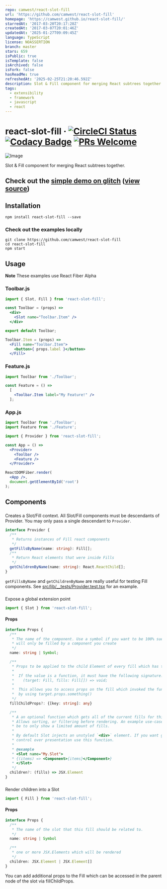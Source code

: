 ```yaml
---
repo: camwest/react-slot-fill
url: 'https://github.com/camwest/react-slot-fill'
homepage: 'https://camwest.github.io/react-slot-fill/'
starredAt: '2017-03-20T20:17:28Z'
createdAt: '2017-03-07T20:01:46Z'
updatedAt: '2025-01-27T09:09:45Z'
language: TypeScript
license: NOASSERTION
branch: master
stars: 659
isPublic: true
isTemplate: false
isArchived: false
isFork: false
hasReadMe: true
refreshedAt: '2025-02-25T21:20:46.592Z'
description: Slot & Fill component for merging React subtrees together. Portal on steroids.
tags:
  - extensibility
  - framework
  - javascript
  - react
---
```


# react-slot-fill &middot; [![CircleCI Status](https://circleci.com/gh/camwest/react-slot-fill.svg?style=shield&circle-token=:circle-token)](https://circleci.com/gh/camwest/react-slot-fill) [![Codacy Badge](https://api.codacy.com/project/badge/Coverage/e7c3e47817fc4a81baca16cdb9a78ac1)](https://www.codacy.com/app/cameron_4/react-slot-fill?utm_source=github.com&utm_medium=referral&utm_content=camwest/react-slot-fill&utm_campaign=Badge_Coverage) [![PRs Welcome](https://img.shields.io/badge/PRs-welcome-brightgreen.svg)](CONTRIBUTING.md)



![Image](images/slot-fill-logo.png)

Slot & Fill component for merging React subtrees together.

## Check out the [simple demo on glitch](https://rsf-demo.glitch.me/) ([view source](https://glitch.com/edit/#!/project/rsf-demo))

## Installation

```
npm install react-slot-fill --save
```

### Check out the examples locally

```
git clone https://github.com/camwest/react-slot-fill
cd react-slot-fill
npm start
```

## Usage

**Note** These examples use React Fiber Alpha

### Toolbar.js

```jsx
import { Slot, Fill } from 'react-slot-fill';

const Toolbar = (props) =>
  <div>
    <Slot name="Toolbar.Item" />
  </div>

export default Toolbar;

Toolbar.Item = (props) =>
  <Fill name="Toolbar.Item">
    <button>{ props.label }</button>
  </Fill>
```

### Feature.js

```jsx
import Toolbar from './Toolbar';

const Feature = () =>
  [
    <Toolbar.Item label="My Feature!" />
  ];
```

### App.js

```jsx
import Toolbar from './Toolbar';
import Feature from './Feature';

import { Provider } from 'react-slot-fill';

const App = () =>
  <Provider>
    <Toolbar />
    <Feature />
  </Provider>

ReactDOMFiber.render(
  <App />,
  document.getElementById('root')
);
```

## Components

### <Provider>

Creates a Slot/Fill context. All Slot/Fill components must be descendants of Provider. You may only pass a single descendant to `Provider`.

```typescript
interface Provider {
  /**
   * Returns instances of Fill react components
   */
  getFillsByName(name: string): Fill[];
  /**
   * Return React elements that were inside Fills
   */
  getChildrenByName(name: string): React.ReactChild[];
}
```

`getFillsByName` and `getChildrenByName` are really useful for testing Fill components.
See [src/lib/__tests/Provider.test.tsx](src/lib/__tests/Provider.test.tsx) for an example.

### <Slot>

Expose a global extension point

```javascript
import { Slot } from 'react-slot-fill';
```

#### Props

```typescript
interface Props {
  /**
   * The name of the component. Use a symbol if you want to be 100% sue the Slot
   * will only be filled by a component you create
   */
  name: string | Symbol;

  /**
   * Props to be applied to the child Element of every fill which has the same name.
   *
   *  If the value is a function, it must have the following signature:
   *    (target: Fill, fills: Fill[]) => void;
   *
   *  This allows you to access props on the fill which invoked the function
   *  by using target.props.something()
   */
  fillChildProps?: {[key: string]: any}

  /**
   * A an optional function which gets all of the current fills for this slot
   * Allows sorting, or filtering before rendering. An example use-case could
   * be to only show a limited amount of fills.
   *
   * By default Slot injects an unstyled `<div>` element. If you want greater
   * control over presentation use this function.
   *
   * @example
   * <Slot name="My.Slot">
   * {(items) => <Component>{items}</Component>}
   * </Slot>
   */
  children?: (fills) => JSX.Element
}
```

### <Fill>

Render children into a Slot

```javascript
import { Fill } from 'react-slot-fill';
```

#### Props

```typescript
interface Props {
  /**
   * The name of the slot that this fill should be related to.
   */
  name: string | Symbol

  /**
   * one or more JSX.Elements which will be rendered
   */
  children: JSX.Element | JSX.Element[]
}
```

You can add additional props to the Fill which can be accessed in the parent node of the slot via fillChildProps.
